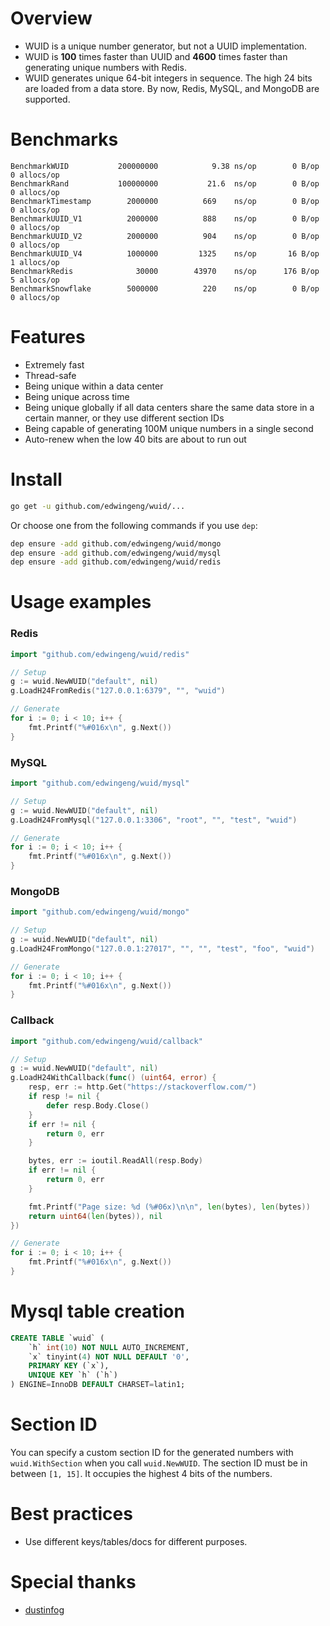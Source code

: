 # Overview
- WUID is a unique number generator, but not a UUID implementation.
- WUID is **100** times faster than UUID and **4600** times faster than generating unique numbers with Redis.
- WUID generates unique 64-bit integers in sequence. The high 24 bits are loaded from a data store. By now, Redis, MySQL, and MongoDB are supported.

# Benchmarks
```
BenchmarkWUID           200000000            9.38 ns/op        0 B/op          0 allocs/op
BenchmarkRand           100000000           21.6  ns/op        0 B/op          0 allocs/op
BenchmarkTimestamp        2000000          669    ns/op        0 B/op          0 allocs/op
BenchmarkUUID_V1          2000000          888    ns/op        0 B/op          0 allocs/op
BenchmarkUUID_V2          2000000          904    ns/op        0 B/op          0 allocs/op
BenchmarkUUID_V4          1000000         1325    ns/op       16 B/op          1 allocs/op
BenchmarkRedis              30000        43970    ns/op      176 B/op          5 allocs/op
BenchmarkSnowflake        5000000          220    ns/op        0 B/op          0 allocs/op
```

# Features
- Extremely fast
- Thread-safe
- Being unique within a data center
- Being unique across time
- Being unique globally if all data centers share the same data store in a certain manner, or they use different section IDs
- Being capable of generating 100M unique numbers in a single second
- Auto-renew when the low 40 bits are about to run out

# Install
``` bash
go get -u github.com/edwingeng/wuid/...
```
Or choose one from the following commands if you use `dep`:
``` bash
dep ensure -add github.com/edwingeng/wuid/mongo
dep ensure -add github.com/edwingeng/wuid/mysql
dep ensure -add github.com/edwingeng/wuid/redis
```

# Usage examples
### Redis
``` go
import "github.com/edwingeng/wuid/redis"

// Setup
g := wuid.NewWUID("default", nil)
g.LoadH24FromRedis("127.0.0.1:6379", "", "wuid")

// Generate
for i := 0; i < 10; i++ {
    fmt.Printf("%#016x\n", g.Next())
}
```

### MySQL
``` go
import "github.com/edwingeng/wuid/mysql"

// Setup
g := wuid.NewWUID("default", nil)
g.LoadH24FromMysql("127.0.0.1:3306", "root", "", "test", "wuid")

// Generate
for i := 0; i < 10; i++ {
    fmt.Printf("%#016x\n", g.Next())
}
```

### MongoDB
``` go
import "github.com/edwingeng/wuid/mongo"

// Setup
g := wuid.NewWUID("default", nil)
g.LoadH24FromMongo("127.0.0.1:27017", "", "", "test", "foo", "wuid")

// Generate
for i := 0; i < 10; i++ {
    fmt.Printf("%#016x\n", g.Next())
}
```

### Callback
``` go
import "github.com/edwingeng/wuid/callback"

// Setup
g := wuid.NewWUID("default", nil)
g.LoadH24WithCallback(func() (uint64, error) {
    resp, err := http.Get("https://stackoverflow.com/")
    if resp != nil {
        defer resp.Body.Close()
    }
    if err != nil {
        return 0, err
    }

    bytes, err := ioutil.ReadAll(resp.Body)
    if err != nil {
        return 0, err
    }

    fmt.Printf("Page size: %d (%#06x)\n\n", len(bytes), len(bytes))
    return uint64(len(bytes)), nil
})

// Generate
for i := 0; i < 10; i++ {
    fmt.Printf("%#016x\n", g.Next())
}
```

# Mysql table creation
``` sql
CREATE TABLE `wuid` (
    `h` int(10) NOT NULL AUTO_INCREMENT,
    `x` tinyint(4) NOT NULL DEFAULT '0',
    PRIMARY KEY (`x`),
    UNIQUE KEY `h` (`h`)
) ENGINE=InnoDB DEFAULT CHARSET=latin1;
```

# Section ID
You can specify a custom section ID for the generated numbers with `wuid.WithSection` when you call `wuid.NewWUID`. The section ID must be in between `[1, 15]`. It occupies the highest 4 bits of the numbers.

# Best practices
- Use different keys/tables/docs for different purposes.

# Special thanks
- [dustinfog](https://github.com/dustinfog)
